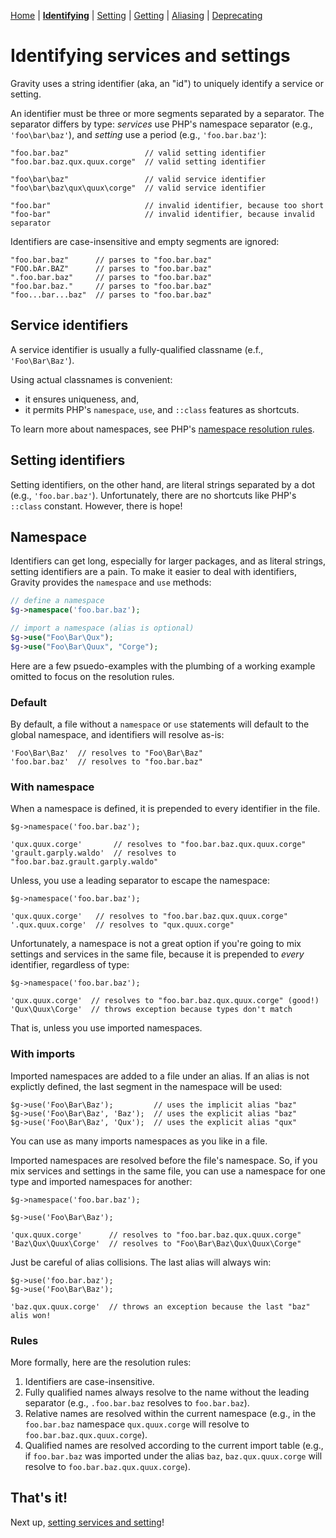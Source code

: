 [Home](index.md) | [**Identifying**](identifying.md) | [Setting](setting.md) | [Getting](getting.md) | [Aliasing](aliasing.md) | [Deprecating](deprecating.md)

# Identifying services and settings

Gravity uses a string identifier (aka, an "id") to uniquely identify a service or setting.

An identifier must be three or more segments separated by a separator. The separator differs by type: _services_ use PHP's namespace separator (e.g., `'foo\bar\baz'`), and _setting_ use a period (e.g., `'foo.bar.baz'`):

```
"foo.bar.baz"                 // valid setting identifier
"foo.bar.baz.qux.quux.corge"  // valid setting identifier

"foo\bar\baz"                 // valid service identifier
"foo\bar\baz\qux\quux\corge"  // valid service identifier

"foo.bar"                     // invalid identifier, because too short
"foo-bar"                     // invalid identifier, because invalid separator
```

Identifiers are case-insensitive and empty segments are ignored:

```
"foo.bar.baz"      // parses to "foo.bar.baz"
"FOO.bAr.BAZ"      // parses to "foo.bar.baz"
".foo.bar.baz"     // parses to "foo.bar.baz"
"foo.bar.baz."     // parses to "foo.bar.baz"
"foo...bar...baz"  // parses to "foo.bar.baz"
```

## Service identifiers

A service identifier is usually a fully-qualified classname (e.f., `'Foo\Bar\Baz'`).

Using actual classnames is convenient:

- it ensures uniqueness, and,
- it permits PHP's `namespace`, `use`, and `::class` features as shortcuts.

To learn more about namespaces, see PHP's [namespace resolution rules](http://php.net/manual/en/language.namespaces.rules.php).


## Setting identifiers

Setting identifiers, on the other hand, are literal strings separated by a dot (e.g., `'foo.bar.baz'`). Unfortunately, there are no shortcuts like PHP's `::class` constant. However, there is hope!

## Namespace

Identifiers can get long, especially for larger packages, and as literal strings, setting identifiers are a pain. To make it easier to deal with identifiers, Gravity provides the `namespace` and `use` methods:

```php
// define a namespace
$g->namespace('foo.bar.baz');

// import a namespace (alias is optional)
$g->use("Foo\Bar\Qux");
$g->use("Foo\Bar\Quux", "Corge");
```

Here are a few psuedo-examples with the plumbing of a working example omitted to focus on the resolution rules.

### Default

By default, a file without a `namespace` or `use` statements will default to the global namespace, and identifiers will resolve as-is:

```
'Foo\Bar\Baz'  // resolves to "Foo\Bar\Baz"
'foo.bar.baz'  // resolves to "foo.bar.baz"
```

### With namespace

When a namespace is defined, it is prepended to every identifier in the file.

```
$g->namespace('foo.bar.baz');

'qux.quux.corge'       // resolves to "foo.bar.baz.qux.quux.corge"
'grault.garply.waldo'  // resolves to "foo.bar.baz.grault.garply.waldo"
```

Unless, you use a leading separator to escape the namespace:

```
$g->namespace('foo.bar.baz');

'qux.quux.corge'   // resolves to "foo.bar.baz.qux.quux.corge"
'.qux.quux.corge'  // resolves to "qux.quux.corge"
```

Unfortunately, a namespace is not a great option if you're going to mix settings and services in the same file, because it is prepended to _every_ identifier, regardless of type:

```
$g->namespace('foo.bar.baz');

'qux.quux.corge'  // resolves to "foo.bar.baz.qux.quux.corge" (good!)
'Qux\Quux\Corge'  // throws exception because types don't match
```

That is, unless you use imported namespaces.

### With imports

Imported namespaces are added to a file under an alias. If an alias is not explictly defined, the last segment in the namespace will be used:

```
$g->use('Foo\Bar\Baz');         // uses the implicit alias "baz"
$g->use('Foo\Bar\Baz', 'Baz');  // uses the explicit alias "baz"
$g->use('Foo\Bar\Baz', 'Qux');  // uses the explicit alias "qux"
```

You can use as many imports namespaces as you like in a file.

Imported namespaces are resolved before the file's namespace. So, if you mix services and settings in the same file, you can use a namespace for one type and imported namespaces for another:

```
$g->namespace('foo.bar.baz');

$g->use('Foo\Bar\Baz');

'qux.quux.corge'      // resolves to "foo.bar.baz.qux.quux.corge"
'Baz\Qux\Quux\Corge'  // resolves to "Foo\Bar\Baz\Qux\Quux\Corge"
```

Just be careful of alias collisions. The last alias will always win:

```
$g->use('foo.bar.baz');
$g->use('Foo\Bar\Baz');

'baz.qux.quux.corge'  // throws an exception because the last "baz" alis won!
```

### Rules

More formally, here are the resolution rules:

1. Identifiers are case-insensitive.
2. Fully qualified names always resolve to the name without the leading separator (e.g., `.foo.bar.baz` resolves to `foo.bar.baz`).
3. Relative names are resolved within the current namespace (e.g., in the `foo.bar.baz` namespace `qux.quux.corge` will resolve to `foo.bar.baz.qux.quux.corge`).
4. Qualified names are resolved according to the current import table (e.g., if `foo.bar.baz` was imported under the alias `baz`, `baz.qux.quux.corge` will resolve to `foo.bar.baz.qux.quux.corge`).


## That's it!

Next up, [setting services and setting](setting.md)!

